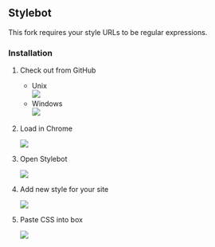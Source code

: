 ## Stylebot

This fork requires your style URLs to be regular expressions.

### Installation

1. Check out from GitHub
    - Unix  
        ![](https://raw.github.com/oliversalzburg/stylebot/master/artwork/install/github-clone-nix.png)
    - Windows  
        ![](https://raw.github.com/oliversalzburg/stylebot/master/artwork/install/github-clone-win.png)

2. Load in Chrome

    ![](https://raw.github.com/oliversalzburg/stylebot/master/artwork/install/chrome-extension-select.png)

3. Open Stylebot

    ![](https://raw.github.com/oliversalzburg/stylebot/master/artwork/install/load-css.png)

4. Add new style for your site

    ![](https://raw.github.com/oliversalzburg/stylebot/master/artwork/install/add-new-style.png)

5. Paste CSS into box

    ![](https://raw.github.com/oliversalzburg/stylebot/master/artwork/install/new-style.png)